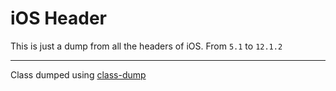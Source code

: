 # iOS Header
This is just a dump from all the headers of iOS.
From `5.1` to `12.1.2`

___
Class dumped using [class-dump](http://stevenygard.com/projects/class-dump/)
